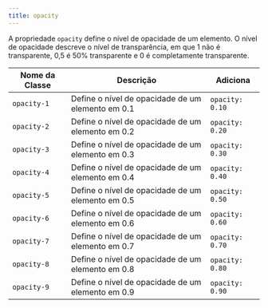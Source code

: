 ```yaml
---
title: opacity
---
```

A propriedade `opacity` define o nível de opacidade de um elemento. O nível de opacidade descreve o nível de transparência, em que 1 não é transparente, 0,5 é 50% transparente e 0 é completamente transparente.

| **Nome da Classe** |                    **Descrição**                      | **Adiciona**   |
|--------------------|-------------------------------------------------------|----------------|
|`opacity-1`         | Define o nível de opacidade de um elemento em 0.1     |`opacity: 0.10` |
|`opacity-2`         | Define o nível de opacidade de um elemento em 0.2     |`opacity: 0.20` |
|`opacity-3`         | Define o nível de opacidade de um elemento em 0.3     |`opacity: 0.30` |
|`opacity-4`         | Define o nível de opacidade de um elemento em 0.4     |`opacity: 0.40` |
|`opacity-5`         | Define o nível de opacidade de um elemento em 0.5     |`opacity: 0.50` |
|`opacity-6`         | Define o nível de opacidade de um elemento em 0.6     |`opacity: 0.60` |
|`opacity-7`         | Define o nível de opacidade de um elemento em 0.7     |`opacity: 0.70` |
|`opacity-8`         | Define o nível de opacidade de um elemento em 0.8     |`opacity: 0.80` |
|`opacity-9`         | Define o nível de opacidade de um elemento em 0.9     |`opacity: 0.90` |  
